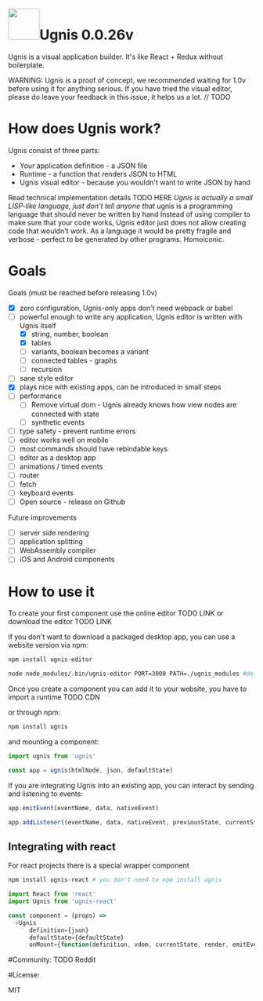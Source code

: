 # <img height="64" src="https://cloud.githubusercontent.com/assets/5903616/20250447/5fe963c2-aa17-11e6-8648-bc1760fdaeb7.png" />Ugnis 0.0.26v

Ugnis is a visual application builder. It's like React + Redux without boilerplate.

WARNING: Ugnis is a proof of concept, we recommended waiting for 1.0v before using it for anything serious.
If you have tried the visual editor, please do leave your feedback in this issue, it helps us a lot. // TODO

# How does Ugnis work?

Ugnis consist of three parts:
  - Your application definition - a JSON file
  - Runtime - a function that renders JSON to HTML
  - Ugnis visual editor - because you wouldn't want to write JSON by hand

Read technical implementation details TODO HERE
*Ugnis is actually a small LISP-like language, just don't tell anyone that* ugnis is a programming language that should never be written by hand
Instead of using compiler to make sure that your code works, Ugnis editor just does not allow creating code that wouldn't work.
As a language it would be pretty fragile and verbose - perfect to be generated by other programs. Homoiconic.

# Goals
Goals (must be reached before releasing 1.0v)
  - [x] zero configuration, Ugnis-only apps don't need webpack or babel
  - [ ] powerful enough to write any application, Ugnis editor is written with Ugnis itself
    - [x] string, number, boolean
    - [x] tables
    - [ ] variants, boolean becomes a variant
    - [ ] connected tables - graphs
    - [ ] recursion
  - [ ] sane style editor
  - [x] plays nice with existing apps, can be introduced in small steps
  - [ ] performance
    - [ ] Remove virtual dom - Ugnis already knows how view nodes are connected with state
    - [ ] synthetic events
  - [ ] type safety - prevent runtime errors
  - [ ] editor works well on mobile
  - [ ] most commands should have rebindable keys
  - [ ] editor as a desktop app
  - [ ] animations / timed events
  - [ ] router
  - [ ] fetch
  - [ ] keyboard events
  - [ ] Open source - release on Github

Future improvements
  - [ ] server side rendering
  - [ ] application splitting
  - [ ] WebAssembly compiler
  - [ ] iOS and Android components

# How to use it

To create your first component use the online editor TODO LINK or download the editor TODO LINK

if you don't want to download a packaged desktop app, you can use a website version via npm:
```bash
npm install ugnis-editor

node node_modules/.bin/ugnis-editor PORT=3000 PATH=./ugnis_modules #defaults
```

Once you create a component you can add it to your website, you have to import a runtime
TODO CDN

or through npm:
```bash
npm install ugnis
```

and mounting a component:
```javascript
import ugnis from 'ugnis'

const app = ugnis(htmlNode, json, defaultState)
```

If you are integrating Ugnis into an existing app, you can interact by sending and listening to events:
```javascript
app.emitEvent(eventName, data, nativeEvent)

app.addListener((eventName, data, nativeEvent, previousState, currentState, mutations)=>{ /*your code* /})
```

## Integrating with react
For react projects there is a special wrapper component
```bash
npm install ugnis-react # you don't need to npm install ugnis
```

```javascript
import React from 'react'
import Ugnis from 'ugnis-react'

const component = (props) =>
  <Ugnis
      definition={json}
      defaultState={defaultState}
      onMount={function(definition, vdom, currentState, render, emitEvent, addListener){}} />
```

#Community:
TODO Reddit

#License:

MIT